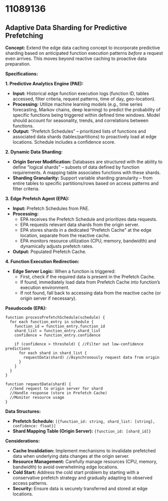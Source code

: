 # 11089136

## Adaptive Data Sharding for Predictive Prefetching

**Concept:** Extend the edge data caching concept to incorporate predictive sharding based on anticipated function execution patterns *before* a request even arrives. This moves beyond reactive caching to proactive data preparation.

**Specifications:**

**1. Predictive Analytics Engine (PAE):**
   *   **Input:** Historical edge function execution logs (function ID, tables accessed, filter criteria, request patterns, time of day, geo-location).
   *   **Processing:** Utilize machine learning models (e.g., time series forecasting, Markov chains, deep learning) to predict the probability of specific functions being triggered within defined time windows.  Model should account for seasonality, trends, and correlations between functions.
   *   **Output:**  “Prefetch Schedules” – prioritized lists of functions and associated data shards (tables/partitions) to proactively load at edge locations.  Schedule includes a confidence score.

**2.  Dynamic Data Sharding:**
   *   **Origin Server Modification:**  Databases are structured with the ability to define "logical shards" – subsets of data defined by function requirements.  A mapping table associates functions with these shards.
   *   **Sharding Granularity:** Support variable sharding granularity – from entire tables to specific partitions/rows based on access patterns and filter criteria.

**3.  Edge Prefetch Agent (EPA):**
   *   **Input:** Prefetch Schedules from PAE.
   *   **Processing:**
        *   EPA receives the Prefetch Schedule and prioritizes data requests.
        *   EPA requests relevant data shards from the origin server.
        *   EPA stores shards in a dedicated "Prefetch Cache" at the edge location, separate from the reactive cache.
        *   EPA monitors resource utilization (CPU, memory, bandwidth) and dynamically adjusts prefetch rates.
   *   **Output:** Populated Prefetch Cache.

**4.  Function Execution Redirection:**
   *   **Edge Server Logic:**  When a function is triggered:
        *   First, check if the required data is present in the Prefetch Cache.
        *   If found, immediately load data from Prefetch Cache into function’s execution environment.
        *   If not found, fall back to accessing data from the reactive cache (or origin server if necessary).

**Pseudocode (EPA):**

```
function processPrefetchSchedule(schedule) {
  for each function_entry in schedule {
    function_id = function_entry.function_id
    shard_list = function_entry.shard_list
    confidence = function_entry.confidence

    if (confidence > threshold) { //Filter out low-confidence predictions
      for each shard in shard_list {
        requestData(shard) //Asynchronously request data from origin
      }
    }
  }
}

function requestData(shard) {
  //Send request to origin server for shard
  //Handle response (store in Prefetch Cache)
  //Monitor resource usage
}
```

**Data Structures:**

*   **Prefetch Schedule:**  `[{function_id: string, shard_list: [string], confidence: float}]`
*   **Shard Mapping Table (Origin Server):** `{function_id: [shard_id]}`

**Considerations:**

*   **Cache Invalidation:**  Implement mechanisms to invalidate prefetched data when underlying data changes at the origin server.
*   **Resource Management:**  Carefully manage resources (CPU, memory, bandwidth) to avoid overwhelming edge locations.
*   **Cold Start:**  Address the cold start problem by starting with a conservative prefetch strategy and gradually adapting to observed access patterns.
*   **Security:** Ensure data is securely transferred and stored at edge locations.